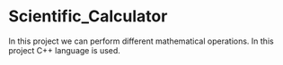# Scientific_Calculator
In this project we can perform different mathematical operations. In this project C++ language is used.
